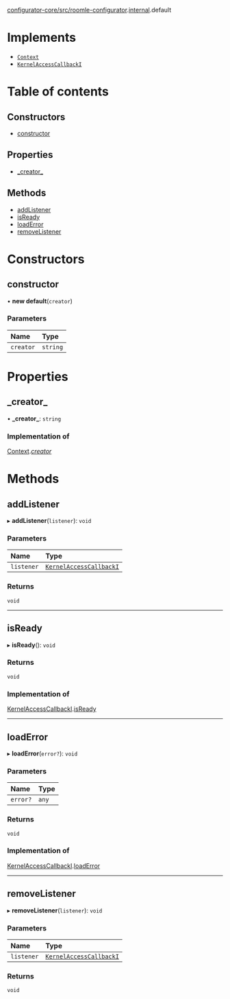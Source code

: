[configurator-core/src/roomle-configurator](../modules/configurator_core_src_roomle_configurator.md).[internal](../modules/configurator_core_src_roomle_configurator._internal_.md).default

# Implements

- [`Context`](../interfaces/configurator_core_src_configurator._internal_.Context.md)
- [`KernelAccessCallbackI`](../interfaces/configurator_core_src_roomle_configurator._internal_.KernelAccessCallbackI.md)

# Table of contents

## Constructors

- [constructor](configurator_core_src_roomle_configurator._internal_.default-15.md#constructor)

## Properties

- [\_creator\_](configurator_core_src_roomle_configurator._internal_.default-15.md#_creator_)

## Methods

- [addListener](configurator_core_src_roomle_configurator._internal_.default-15.md#addlistener)
- [isReady](configurator_core_src_roomle_configurator._internal_.default-15.md#isready)
- [loadError](configurator_core_src_roomle_configurator._internal_.default-15.md#loaderror)
- [removeListener](configurator_core_src_roomle_configurator._internal_.default-15.md#removelistener)

# Constructors

## constructor

• **new default**(`creator`)

### Parameters

| Name | Type |
| :------ | :------ |
| `creator` | `string` |

# Properties

## \_creator\_

• **\_creator\_**: `string`

### Implementation of

[Context](../interfaces/configurator_core_src_configurator._internal_.Context.md).[_creator_](../interfaces/configurator_core_src_configurator._internal_.Context.md#_creator_)

# Methods

## addListener

▸ **addListener**(`listener`): `void`

### Parameters

| Name | Type |
| :------ | :------ |
| `listener` | [`KernelAccessCallbackI`](../interfaces/configurator_core_src_roomle_configurator._internal_.KernelAccessCallbackI.md) |

### Returns

`void`

___

## isReady

▸ **isReady**(): `void`

### Returns

`void`

### Implementation of

[KernelAccessCallbackI](../interfaces/configurator_core_src_roomle_configurator._internal_.KernelAccessCallbackI.md).[isReady](../interfaces/configurator_core_src_roomle_configurator._internal_.KernelAccessCallbackI.md#isready)

___

## loadError

▸ **loadError**(`error?`): `void`

### Parameters

| Name | Type |
| :------ | :------ |
| `error?` | `any` |

### Returns

`void`

### Implementation of

[KernelAccessCallbackI](../interfaces/configurator_core_src_roomle_configurator._internal_.KernelAccessCallbackI.md).[loadError](../interfaces/configurator_core_src_roomle_configurator._internal_.KernelAccessCallbackI.md#loaderror)

___

## removeListener

▸ **removeListener**(`listener`): `void`

### Parameters

| Name | Type |
| :------ | :------ |
| `listener` | [`KernelAccessCallbackI`](../interfaces/configurator_core_src_roomle_configurator._internal_.KernelAccessCallbackI.md) |

### Returns

`void`
